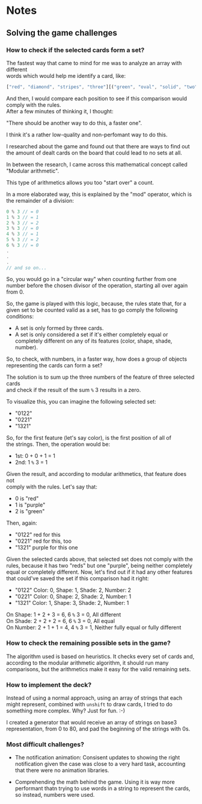 # Notes

## Solving the game challenges

### How to check if the selected cards form a set?

The fastest way that came to mind for me was to analyze an array with different  
words which would help me identify a card,
like:

```js
["red", "diamond", "stripes", "three"][("green", "oval", "solid", "two")];
```

And then, I would compare each position to see if this comparison would
comply with the rules.  
After a few minutes of thinking it, I thought:

"There should be another way to do this, a faster one".

I think it's a rather low-quality and non-perfomant way to do this.

I researched about the game and found out that there are ways to find out
the amount of dealt cards on the board that could lead to no sets at all.

In between the research, I came across this mathematical concept called  
"Modular arithmetic".

This type of arithmetics allows you too "start over" a count.

In a more elaborated way, this is explained by the "mod" operator, which is the
remainder of a division:

```js
0 % 3 // = 0
1 % 3 // = 1
2 % 3 // = 2
3 % 3 // = 0
4 % 3 // = 1
5 % 3 // = 2
6 % 3 // = 0
.
.
.
// and so on...
```

So, you would go in a "circular way" when counting further from one number before
the chosen divisor of the operation, starting all over again from 0.

So, the game is played with this logic, because, the rules state that, for a given
set to be counted valid as a set, has to go comply the following conditions:

- A set is only formed by three cards.
- A set is only considered a set if it's either completely equal or  
  completely different on any of its features (color, shape, shade, number).

So, to check, with numbers, in a faster way, how does a group of objects  
representing the cards can form a set?

The solution is to sum up the three numbers of the feature of three selected cards  
and check if the result of the sum `%` 3 results in a zero.

To visualize this, you can imagine the following selected set:

- "0122"
- "0221"
- "1321"

So, for the first feature (let's say color), is the first position of all of  
the strings. Then, the operation would be:

- 1st: 0 + 0 + 1 = 1
- 2nd: 1 `%` 3 = 1

Given the result, and according to modular arithmetics, that feature does not  
comply with the rules. Let's say that:

- 0 is "red"
- 1 is "purple"
- 2 is "green"

Then, again:

- "0122" red for this
- "0221" red for this, too
- "1321" purple for this one

Given the selected cards above, that selected set does not comply with the rules, because it has two "reds" but one "purple", being neither completely equal or completely different. Now, let's find out if it had any other features  
that could've saved the set if this comparison had it right:

- "0122" Color: 0, Shape: 1, Shade: 2, Number: 2
- "0221" Color: 0, Shape: 2, Shade: 2, Number: 1
- "1321" Color: 1, Shape: 3, Shade: 2, Number: 1

On Shape: 1 + 2 + 3 = 6, 6 `%` 3 = 0, All different  
On Shade: 2 + 2 + 2 = 6, 6 `%` 3 = 0, All equal  
On Number: 2 + 1 + 1 = 4, 4 `%` 3 = 1, Neither fully equal or fully different

### How to check the remaining possible sets in the game?

The algorithm used is based on heuristics. It checks every set of cards and,
according to the modular arithmetic algorithm, it should run many comparisons,
but the arithmetics make it easy for the valid remaining sets.

### How to implement the deck?

Instead of using a normal approach, using an array of strings that each might
represent, combined with `unshift` to draw cards, I tried to do something more
complex. Why? Just for fun. :-)

I created a generator that would receive an array of strings on base3
representation, from 0 to 80, and pad the beginning of the strings with 0s.

### Most difficult challenges?

- The notification animation: Consisent updates to showing the right
  notification given the case was close to a very hard task, accounting that
  there were no animation libraries.

- Comprehending the math behind the game. Using it is way more performant
  thatn trying to use words in a string to represent the cards, so instead,
  numbers were used.
